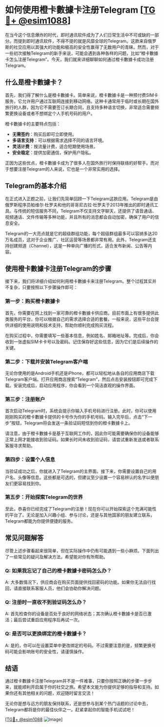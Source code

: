 # 如何使用橙卡數據卡注册Telegram [[TG💪+ @esim1088](https://t.me/s/esim1088)]

在当今这个信息爆炸的时代，即时通讯软件成为了人们日常生活中不可或缺的一部分。而提到即时通讯软件，不得不提的就是风靡全球的Telegram。这款来自俄罗斯的社交应用以其强大的功能和极高的安全性赢得了无数用户的青睐。然而，对于一些初次接触Telegram的新手来说，可能会遇到各种各样的问题，比如“橙卡數據卡怎么注册Telegram”。今天，我们就来详细聊聊如何通过橙卡數據卡成功注册Telegram。

## 什么是橙卡數據卡？

首先，我们得了解什么是橙卡數據卡。简单来说，橙卡數據卡是一种预付费SIM卡服务，它允许用户通过互联网连接到移动网络。这种卡通常用于临时或长期在国外旅行的人群，因为它不需要签订长期合同，且支持多种语言切换，非常适合需要频繁更换设备或者不想绑定个人手机号码的用户。

橙卡數據卡的主要特点包括：
- **无需签约**：购买后即可立即使用。
- **多语言支持**：可以根据需求选择不同的语言环境。
- **灵活计费**：按流量计费，适合短期使用场景。
- **安全稳定**：提供加密通信，保护用户隐私。

正因为这些优点，橙卡數據卡成为了很多人在国外旅行时保持联络的好帮手。而对于想要注册Telegram的人来说，它也是一个非常实用的选择。

## Telegram的基本介绍

在正式进入正题之前，让我们先简单回顾一下Telegram这款应用。Telegram是由俄罗斯程序员帕维尔·杜罗夫和他的哥哥尼古拉·杜罗夫于2013年推出的即时通讯工具。与传统的短信服务不同，Telegram不仅支持文字聊天，还提供了语音通话、视频通话、文件传输等多种功能，并且所有的消息都会自动加密，确保了用户的信息安全。

Telegram的一大亮点就是它的超级群组功能，每个超级群组最多可以容纳多达20万名成员，这对于企业推广、社区运营等场景都非常有用。此外，Telegram还支持创建频道（Channel），这是一种单向广播的形式，适合发布新闻、公告等内容。

## 使用橙卡數據卡注册Telegram的步骤

接下来，我们将详细介绍如何利用橙卡數據卡来注册Telegram。整个过程其实并不复杂，只要按照以下步骤操作即可：

### 第一步：购买橙卡數據卡

首先，你需要在网上找到一家可靠的橙卡數據卡供应商。目前市面上有很多提供此类服务的平台，你可以根据自己的需求选择合适的套餐。一般来说，这些平台会提供详细的使用说明和技术支持，帮助你顺利完成购买流程。

在购买过程中，你需要填写一些基本信息，例如姓名、邮箱地址等。完成后，你会收到一张虚拟SIM卡卡号以及密码。记住保存好这些信息，因为它们是后续操作的关键。

### 第二步：下载并安装Telegram客户端

无论你使用的是Android手机还是iPhone，都可以轻松地从各自的应用商店下载Telegram客户端。打开应用商店搜索“Telegram”，然后点击安装按钮即可完成下载。安装完成后，启动应用程序，你会看到一个简洁直观的操作界面。

### 第三步：注册账户

首次启动Telegram时，系统会提示你输入手机号码进行注册。此时，你可以使用刚刚购买的橙卡數據卡提供的卡号作为你的手机号码。输入完毕后，点击“下一步”按钮，Telegram将会发送一条验证码短信到你的橙卡數據卡上。

请注意，由于橙卡數據卡是基于互联网工作的，因此你可能需要确保你的设备能够正常上网才能接收到验证码。如果长时间未收到验证码，请尝试重新发送或者联系客服寻求帮助。

### 第四步：设置个人信息

当验证成功之后，你就进入了Telegram的主界面。接下来，你需要设置自己的用户名、头像等信息。这些都是可选的，但建议至少设置一个容易辨认的名字以便朋友们更容易找到你。

### 第五步：开始探索Telegram的世界

至此，恭喜你已经完成了Telegram的注册！现在你可以开始探索这个充满可能性的平台了。无论是加入兴趣小组、参与讨论，还是与其他国家的朋友建立联系，Telegram都能为你提供便捷的服务。

## 常见问题解答

尽管上述步骤看起来很简单，但在实际操作中仍有可能遇到一些小麻烦。下面列出了一些常见的疑问及解决方法，希望能对你有所帮助。

### Q: 如果我忘记了自己的橙卡數據卡密码怎么办？
A: 大多数情况下，供应商会在购买页面提供找回密码的功能。如果你无法自行找回，请直接联系客服人员，他们会协助你解决问题。

### Q: 注册时一直收不到验证码怎么办？
A: 首先检查你的设备是否处于良好的网络状态；其次确认橙卡數據卡是否已激活；最后尝试重启应用程序后再试一次。

### Q: 是否可以更换绑定的橙卡數據卡？
A: 是的，你可以在设置菜单中更改绑定的号码。不过需要注意的是，频繁更换号码可能会影响账号的安全性，请谨慎操作。

## 结语

通过橙卡數據卡注册Telegram并不是一件难事，只要你按照正确的步骤一步步来，就能顺利开启属于你的社交之旅。希望本文能为你提供足够的指导和支持。如果你还有其他相关的问题，欢迎随时留言交流！

无论你是想与远方的朋友保持联系，还是想参与到某个热门话题的讨论中去，Telegram都将是你的最佳伙伴之一。赶紧拿起你的智能手机试试吧！

[[TG💪+ @esim1088](https://t.me/s/esim1088) ![Image](https://i.postimg.cc/4NQfJmqS/Snipaste-2025-05-13-00-14-12.png)]